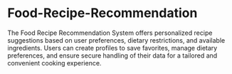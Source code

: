 # Food-Recipe-Recommendation
The Food Recipe Recommendation System offers personalized recipe suggestions based on user preferences, dietary restrictions, and available ingredients. Users can create profiles to save favorites, manage dietary preferences, and ensure secure handling of their data for a tailored and convenient cooking experience.
